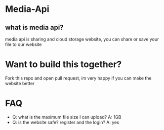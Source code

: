 # Media-Api
## what is media api?
media api is sharing and cloud storage website, you can share or save your file to our website

# Want to build this together?
Fork this repo and open pull request, im very happy if you can make the website better

# FAQ
* Q: what is the maximum file size I can upload?
A: 1GB
* Q: is the website safe? register and the login?
A: yes

